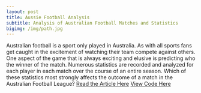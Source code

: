```yaml
---
layout: post
title: Aussie Football Analysis
subtitle: Analysis of Australian Football Matches and Statistics
bigimg: /img/path.jpg
---
```

Australian football is a sport only played in Australia. As with all sports fans get caught in the excitement of watching their team compete against others. One aspect of the game that is always exciting and elusive is predicting who the winner of the match. Numerous statistics are recorded and analyzed for each player in each match over the course of an entire season. Which of these statistics most strongly affects the outcome of a match in the Australian Football League?
[Read the Article Here](https://medium.com/@makoanoble/what-statistic-has-the-strongest-affect-on-the-outcome-of-an-australian-football-match-ccbab04dc0e7)
[View Code Here](https://colab.research.google.com/drive/1oS5bGPFbOKYP8mWKjDoH4vne6T_bOZzO)

